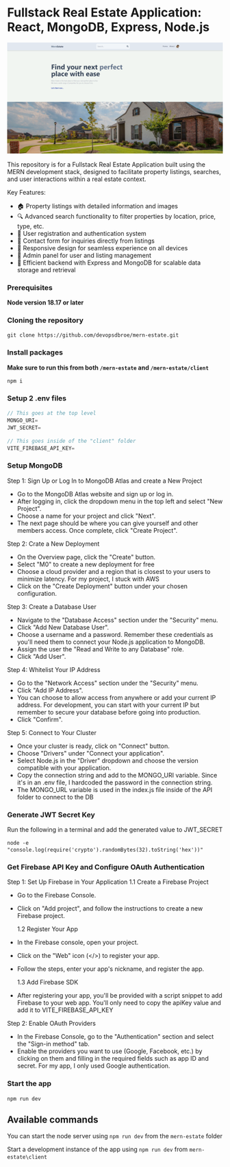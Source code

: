 # Fullstack Real Estate Application: React, MongoDB, Express, Node.js

![MERN Estate Thumbnail](https://github.com/devopsdbroe/mern-estate/blob/main/mernestate.png)

This repository is for a Fullstack Real Estate Application built using the MERN development stack, designed to facilitate property listings, searches, and user interactions within a real estate context.

Key Features:

- 🏠 Property listings with detailed information and images
- 🔍 Advanced search functionality to filter properties by location, price, type, etc.
- 📝 User registration and authentication system
- 💌 Contact form for inquiries directly from listings
- 📱 Responsive design for seamless experience on all devices
- 🔧 Admin panel for user and listing management
- 🚀 Efficient backend with Express and MongoDB for scalable data storage and retrieval

### Prerequisites

**Node version 18.17 or later**

### Cloning the repository

```shell
git clone https://github.com/devopsdbroe/mern-estate.git
```

### Install packages

**Make sure to run this from both `/mern-estate` and `/mern-estate/client`**

```shell
npm i
```

### Setup 2 .env files

```js
// This goes at the top level
MONGO_URI=
JWT_SECRET=
```

```js
// This goes inside of the "client" folder
VITE_FIREBASE_API_KEY=
```

### Setup MongoDB

Step 1: Sign Up or Log In to MongoDB Atlas and create a New Project

- Go to the MongoDB Atlas website and sign up or log in.
- After logging in, click the dropdown menu in the top left and select "New Project".
- Choose a name for your project and click "Next".
- The next page should be where you can give yourself and other members access. Once complete, click "Create Project".

Step 2: Crate a New Deployment

- On the Overview page, click the "Create" button.
- Select "M0" to create a new deployment for free
- Choose a cloud provider and a region that is closest to your users to minimize latency. For my project, I stuck with AWS
- Click on the "Create Deployment" button under your chosen configuration.

Step 3: Create a Database User

- Navigate to the "Database Access" section under the "Security" menu.
- Click "Add New Database User".
- Choose a username and a password. Remember these credentials as you'll need them to connect your Node.js application to MongoDB.
- Assign the user the "Read and Write to any Database" role.
- Click "Add User".

Step 4: Whitelist Your IP Address

- Go to the "Network Access" section under the "Security" menu.
- Click "Add IP Address".
- You can choose to allow access from anywhere or add your current IP address. For development, you can start with your current IP but remember to secure your database before going into production.
- Click "Confirm".

Step 5: Connect to Your Cluster

- Once your cluster is ready, click on "Connect" button.
- Choose "Drivers" under "Connect your application".
- Select Node.js in the "Driver" dropdown and choose the version compatible with your application.
- Copy the connection string and add to the MONGO_URI variable. Since it's in an .env file, I hardcoded the password in the connection string.
- The MONGO_URL variable is used in the index.js file inside of the API folder to connect to the DB

### Generate JWT Secret Key

Run the following in a terminal and add the generated value to JWT_SECRET

```
node -e "console.log(require('crypto').randomBytes(32).toString('hex'))"
```

### Get Firebase API Key and Configure OAuth Authentication

Step 1: Set Up Firebase in Your Application
1.1 Create a Firebase Project

- Go to the Firebase Console.
- Click on "Add project", and follow the instructions to create a new Firebase project.

  1.2 Register Your App

- In the Firebase console, open your project.
- Click on the "Web" icon (</>) to register your app.
- Follow the steps, enter your app's nickname, and register the app.

  1.3 Add Firebase SDK

- After registering your app, you'll be provided with a script snippet to add Firebase to your web app. You'll only need to copy the apiKey value and add it to VITE_FIREBASE_API_KEY

Step 2: Enable OAuth Providers

- In the Firebase Console, go to the "Authentication" section and select the "Sign-in method" tab.
- Enable the providers you want to use (Google, Facebook, etc.) by clicking on them and filling in the required fields such as app ID and secret. For my app, I only used Google authentication.

### Start the app

```shell
npm run dev
```

## Available commands

You can start the node server using `npm run dev` from the `mern-estate` folder

Start a development instance of the app using `npm run dev` from `mern-estate\client`
